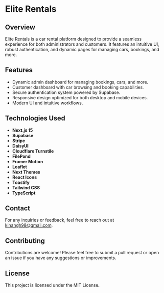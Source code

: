 # Elite Rentals

## Overview
Elite Rentals is a car rental platform designed to provide a seamless experience for both administrators and customers. It features an intuitive UI, robust authentication, and dynamic pages for managing cars, bookings, and more.

## Features
- Dynamic admin dashboard for managing bookings, cars, and more.
- Customer dashboard with car browsing and booking capabilities.
- Secure authentication system powered by Supabase.
- Responsive design optimized for both desktop and mobile devices.
- Modern UI and intuitive workflows.

## Technologies Used
- **Next.js 15**
- **Supabase**
- **Stripe**
- **DaisyUI**
- **Cloudflare Turnstile**
- **FilePond**
- **Framer Motion**
- **Leaflet**
- **Next Themes**
- **React Icons**
- **Toastify**
- **Tailwind CSS**
- **TypeScript**

## Contact
For any inquiries or feedback, feel free to reach out at [kinangh98@gmail.com](mailto:kinangh98@gmail.com).

## Contributing
Contributions are welcome! Please feel free to submit a pull request or open an issue if you have any suggestions or improvements.

## License
This project is licensed under the MIT License.